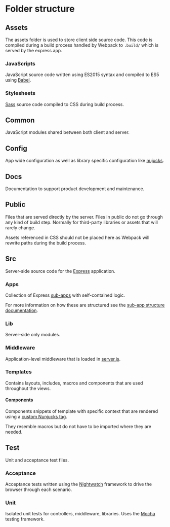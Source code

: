 # Folder structure

## Assets

The assets folder is used to store client side source code. This code is
compiled during a build process handled by Webpack to `.build/` which is
served by the express app.

### JavaScripts

JavaScript source code written using ES2015 syntax and compiled to ES5 using [Babel](https://babeljs.io/).

### Stylesheets

[Sass](http://sass-lang.com/) source code compiled to CSS during build process.

## Common

JavaScript modules shared between both client and server.

## Config

App wide configuration as well as library specific configuration like [nujucks](https://github.com/uktrade/data-hub-frontend/tree/develop/config/nunjucks).

## Docs

Documentation to support product development and maintenance.

## Public

Files that are served directly by the server. Files in public do not go through
any kind of build step. Normally for third-party libraries or assets that will
rarely change.

Assets referenced in CSS should not be placed here as Webpack will rewrite
paths during the build process.

## Src

Server-side source code for the [Express](https://expressjs.com/) application.

### Apps

Collection of Express [sub-apps](http://expressjs.com/en/api.html#app) with
self-contained logic.

For more information on how these are structured see the [sub-app structure documentation](./sub-apps.md).

### Lib

Server-side only modules.

### Middleware

Application-level middleware that is loaded in [server.js](https://github.com/uktrade/data-hub-frontend/blob/develop/src/server.js).

### Templates

Contains layouts, includes, macros and components that are used throughout the
views.

#### Components

Components snippets of template with specific context that are rendered using
a [custom Nunjucks tag](https://mozilla.github.io/nunjucks/api.html#custom-tags).

They resemble macros but do not have to be imported where they are needed.

## Test

Unit and acceptance test files.

### Acceptance

Acceptance tests written using the [Nightwatch](http://nightwatchjs.org/)
framework to drive the browser through each scenario.

### Unit

Isolated unit tests for controllers, middleware, libraries.
 Uses the [Mocha](https://mochajs.org/) testing framework.
